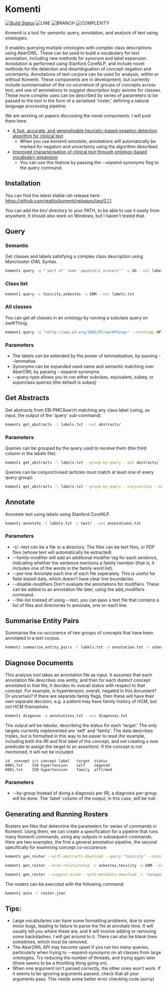 # Komenti

[![Build Status](https://travis-ci.com/reality/komenti.svg?branch=master)](https://travis-ci.com/reality/komenti)
![LINE](https://img.shields.io/badge/line--coverage-49%25-orange.svg)
![BRANCH](https://img.shields.io/badge/branch--coverage-21%25-red.svg)
![COMPLEXITY](https://img.shields.io/badge/complexity-5.50-brightgreen.svg)

Komenti is a tool for semantic query, annotation, and analysis of text using ontologies. 

It enables querying multiple ontologies with complex class descriptions using AberOWL. These can be used to build a vocabulary for text annotation, including new methods for synonym and label expansion. Annotation is performed using Stanford CoreNLP, and include novel methods for the detection and disambiguation of concept negation and uncertainty. Annotations of text corpora can be used for analysis, within or without Komenti. These components are in development, but currently include summarisation of the co-ocurrence of groups of concepts across text, and use of annotations to suggest description logic axioms for classes. These more complex uses can be described by series of parameters to be passed to the tool in the form of a serialised 'roster,' defining a natural language processing pipeline.

We are working on papers discussing the novel components. I will post them here:

* [A fast, accurate, and generalisable heuristic-based negation detection algorithm for clinical text](https://www.biorxiv.org/content/10.1101/2020.07.03.187054v1)
  * When you use *komenti annotate*, annotations will automatically be marked for negation and uncertainty using the algorithm described.
* [Improved characterisation of clinical text through ontology-based vocabulary expansion](https://www.biorxiv.org/content/10.1101/2020.07.10.197541v1)
  * You can use this feature by passing the *--expand-synonyms* flag to the query command.

## Installation

You can find the latest stable-ish release here: https://github.com/reality/komenti/releases/tag/0.1.1

You can add the bin/ directory to your PATH, to be able to use it easily from anywhere. It should also work on Windows, but I haven't tested that.

## Query

### Semantic

Get classes and labels satisfying a complex class description using Manchester OWL Syntax.

```bash
komenti query -q "'part of' some 'apoptotic process'" -o GO --out labels.txt
```

### Class list

```bash
komenti query -c toxicity,asbestos -o ENM --out labels.txt
```

### All classes

You can get all classes in an ontology by running a subclass query on owl#Thing:

```bash
komenti query -q "<http://www.w3.org/2002/07/owl#Thing>" --ontology HP
```

### Parameters

* The labels can be extended by the power of lemmatisation, by passing --lemmatise
* Synonyms can be expanded used name and semantic matching over AberOWL by passing --expand-synonyms
* --query-type allows you to run either subclass, equivalent, subeq, or superclass queries (the default is subeq)

## Get Abstracts

Get abstracts from EBI PMCSearch matching any class label (using, as input, the output of the 'query' sub-command).

```bash
komenti get_abstracts -l labels.txt --out abstracts/
```

### Parameters

Queries can be grouped by the query used to receive them (the third column in the labels file):

```bash
komenti get_abstracts -l labels.txt --group-by-query --out abstracts/
```

Queries can be conjunctivised (articles must match at least one of every query group):

```bash
komenti get_abstracts -l labels.txt --group-by-query --conjunction --out abstracts/
```

## Annotate

Annotate text using labels using Stanford CoreNLP.

```bash
komenti annotate -l labels.txt -t text/ --out annotations.txt
```

### Parameters

* -t/--text can be a file or a directory. The files can be text files, or PDF files (whose text will automatically be extracted)
* --family-modifier will add an additional modifier tag for each sentence, indicating whether the sentence mentions a family member (that is, it includes one of the words in the family word list).
* --per-line Annotate each line of each file seperately. This is useful for field-based data, which doesn't have clear line boundaries.
* --disable-modifiers Don't evaluate the annotations for modifiers. These can be added to an annotation file later, using the add_modifiers command.
* --file-list Instead of using --text, you can pass a text file that contains a list of files and directories to annotate, one on each line.

## Summarise Entity Pairs

Summarise the co-occurence of two groups of concepts that have been annotated in a text corpus.

```bash
komenti summarise_entity_pairs -l labels.txt -a annotation.txt -c asbestos,toxicity
```

## Diagnose Documents

This analysis tool takes an annotation file as input. It assumes that each
annotation file describes one entity, and then for each distinct concept
annotated in that file, it decides its overall status with respect to that
concept. For example, is hypertension, overall, negated in this document? Or
uncertain? If there are separate family flags, then these will have their own
separate decision, e.g. a patient may have family history of HCM, but not HCM
themselves.

```bash
komenti diagnose -a annotations.txt --out diagnoses.txt
```

The output will be tabular, describing the status for each 'target.' The only
targets currently implemented are 'self' and 'family'. The data describes 
triples, but is formatted in this way to be
easier to read (for example, including both the IRI and first label of the
concept, and not creating a new predicate to assign the target to an
assertion). If the concept is not mentioned, it will not be included.

```
id	concept iri	concept label	target	status
0001.txt	I50	hypertension	self	negated
0001.txt	I50	hypertension	family	affirmed
```

### Parameters

* --by-group Instead of doing a diagnosis per IRI, a diagnosis per-group will be done. The 'label' column of the output, in this case, will be null.

## Generating and Running Rosters

Rosters are files that determine the parameters for series of commands in
Komenti. Using them, we can create a specification for a pipeline that runs many
Komenti commands, using any outputs in subsequent commands. Here are two
examples, the first a general annotation pipeline, the second specifically for
examining concept co-occurence:

```bash
komenti gen_roster --with-abstracts-download --query "toxicity" --ontology ENM --out roster.json
```

```bash
komenti gen_roster --mine-relationship -c asbestos,toxicity -o ENM --out relationship_roster.json
```

```bash
komenti gen_roster --suggest-axiom --with-metadata-download -c 'nanoparticle' --ontology ENM --entity nanoparticle,nanocage,nanocell,nanosphere,nanohorn,nanorod,nanotube,nanoshell,'quantum dot' --default-entity nanoparticle --quality 'chemical substance','environmental material' --default-relation has_component_part --out enm_roster.json
```

The rosters can be executed with the following command:

```bash
komenti auto -r roster.json
```

## Tips:

* Large vocabularies can have some formatting problems, due to some minor bugs, leading to failure to parse the file at annotate time. It will usually tell you where these are, and it will involve adding or removing some backslashes. I will get around to it. There can also be blank lines sometimes, which must be removed.
* The AberOWL API may become upset if you run too many queries, particularly when trying to --expand-synonyms on all classes from large ontologies. Try reducing the number of threads, and trying again later (there seems to be a throttling thing going on).
* When one argument isn't parsed correctly, the other ones won't work. If it seems to be ignoring arguments passed, check that all your arguments pass. This needs some better error checking code (sorry)
